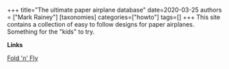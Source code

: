 +++
title="The ultimate paper airplane database"
date=2020-03-25
authors = ["Mark Rainey"]
[taxonomies]
categories=["howto"]
tags=[]
+++
This site contains a collection of easy to follow designs for paper airplanes. Something for the "kids" to try.
<!-- more -->

__Links__

[Fold 'n' Fly](https://www.foldnfly.com/#/1-1-1-1-1-1-1-1-2)
